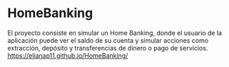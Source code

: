 # HomeBanking
El proyecto consiste en simular un Home Banking, donde el usuario de la aplicación puede ver el saldo de su cuenta y simular acciones como extracción, depósito y transferencias de dinero o pago de servicios.
https://elianap11.github.io/HomeBanking/
